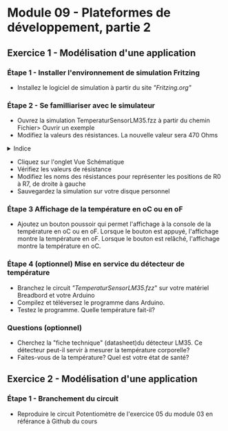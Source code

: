 # Module 09 - Plateformes de développement, partie 2

## Exercice 1 - Modélisation d'une application

### Étape 1 - Installer l'environnement de simulation Fritzing 

- Installez le logiciel de simulation à partir du site *"Fritzing.org"*

### Étape 2 - Se familliariser avec le simulateur

- Ouvrez la simulation TemperaturSensorLM35.fzz à partir du chemin Fichier> Ouvrir un exemple
- Modifiez la valeurs des résistances. La nouvelle valeur sera 470 Ohms

<details>
    <summary>Indice</summary>

 1. Cliquez sur la résistance de l'extrême droite.
 2. Cliquez sur le menu Fenêtre> Inspecteur
 3. Modifiez la valeur pour 470 Ω pour les 6 DELs
 4. Vérifiez que les bandes de couleur représentent bien la valeur
 6. Refermez la fenêtre d'édition

</details>

- Cliquez sur l'onglet Vue Schématique
- Vérifiez les valeurs de résistance
- Modifiez les noms des résistances pour représenter les positions de R0 à R7, de droite à gauche
- Sauvegardez la simulation sur votre disque personnel

### Étape 3 Affichage de la température en oC ou en oF

- Ajoutez un bouton poussoir qui permet l'affichage à la console de la température en oC ou en oF.
Lorsque le bouton est appuyé, l'affichage montre la température en oF.
Lorsque le bouton est relâché, l'affichage montre la température en oC.

### Étape 4 (optionnel) Mise en service du détecteur de température

- Branchez le circuit  *"TemperaturSensorLM35.fzz*" sur votre matériel Breadbord et votre Arduino
- Compilez et téléversez le programme dans Arduino.
- Testez le programme. Quelle température fait-il?

### Questions (optionnel)

- Cherchez la "fiche technique" (datasheet)du détecteur LM35. Ce détecteur peut-il servir à mesurer la température corporelle?
- Faites-vous de la température? Quel est votre état de santé?

## Exercice 2 - Modélisation d'une application

### Étape 1 - Branchement du circuit

- Reproduire le circuit Potentiomètre de l'exercice 05 du module 03 en référance à Github du cours
